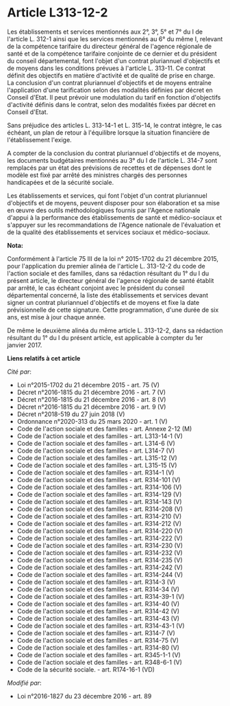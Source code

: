 # Article L313-12-2

Les établissements et services mentionnés aux 2°, 3°, 5° et 7° du I de l'article L. 312-1 ainsi que les services mentionnés
au 6° du même I, relevant de la compétence tarifaire du directeur général de l'agence régionale de santé et de la compétence
tarifaire conjointe de ce dernier et du président du conseil départemental, font l'objet d'un contrat pluriannuel d'objectifs
et de moyens dans les conditions prévues à l'article L. 313-11. Ce contrat définit des objectifs en matière d'activité et de
qualité de prise en charge. La conclusion d'un contrat pluriannuel d'objectifs et de moyens entraîne l'application d'une
tarification selon des modalités définies par décret en Conseil d'Etat. Il peut prévoir une modulation du tarif en fonction
d'objectifs  d'activité définis dans le contrat, selon des modalités fixées par  décret en Conseil d'Etat.

Sans préjudice des articles L. 313-14-1 et L. 315-14, le contrat  intègre, le cas échéant, un plan de retour à l'équilibre
lorsque la  situation financière de l'établissement l'exige. 

A compter de la conclusion du contrat pluriannuel d'objectifs et de moyens, les documents budgétaires mentionnés au 3° du I
de l'article L. 314-7 sont remplacés par un état des prévisions de recettes et de dépenses dont le modèle est fixé par arrêté
des ministres chargés des personnes handicapées et de la sécurité sociale. 

Les établissements et services, qui font l'objet d'un contrat pluriannuel d'objectifs et de moyens, peuvent disposer pour son
élaboration et sa mise en œuvre des outils méthodologiques fournis par l'Agence nationale d'appui à la performance des
établissements de santé et médico-sociaux et s'appuyer sur les recommandations de l'Agence nationale de l'évaluation et de la
qualité des établissements et services sociaux et médico-sociaux.

**Nota:**

Conformément à l'article 75 III de la loi n° 2015-1702 du 21 décembre 2015, pour l'application du premier alinéa de l'article
L. 313-12-2 du code de l'action sociale et des familles, dans sa rédaction résultant du 1° du I du présent article, le
directeur général de l'agence régionale de santé établit par arrêté, le cas échéant conjoint avec le président du conseil
départemental concerné, la liste des établissements et services devant signer un contrat pluriannuel d'objectifs et de moyens
et fixe la date prévisionnelle de cette signature. Cette programmation, d'une durée de six ans, est mise à jour chaque année.

De même le deuxième alinéa du même article L. 313-12-2, dans sa rédaction résultant du 1° du I du présent article, est
applicable à compter du 1er janvier 2017.

**Liens relatifs à cet article**

_Cité par_:

  - Loi n°2015-1702 du 21 décembre 2015 - art. 75 (V)
  - Décret n°2016-1815 du 21 décembre 2016 - art. 7 (V)
  - Décret n°2016-1815 du 21 décembre 2016 - art. 8 (V)
  - Décret n°2016-1815 du 21 décembre 2016 - art. 9 (V)
  - Décret n°2018-519 du 27 juin 2018 (V)
  - Ordonnance n°2020-313 du 25 mars 2020 - art. 1 (V)
  - Code de l'action sociale et des familles - art. Annexe 2-12 (M)
  - Code de l'action sociale et des familles - art. L313-14-1 (V)
  - Code de l'action sociale et des familles - art. L314-6 (V)
  - Code de l'action sociale et des familles - art. L314-7 (V)
  - Code de l'action sociale et des familles - art. L315-12 (V)
  - Code de l'action sociale et des familles - art. L315-15 (V)
  - Code de l'action sociale et des familles - art. R314-1 (V)
  - Code de l'action sociale et des familles - art. R314-101 (V)
  - Code de l'action sociale et des familles - art. R314-106 (V)
  - Code de l'action sociale et des familles - art. R314-129 (V)
  - Code de l'action sociale et des familles - art. R314-143 (V)
  - Code de l'action sociale et des familles - art. R314-208 (V)
  - Code de l'action sociale et des familles - art. R314-210 (V)
  - Code de l'action sociale et des familles - art. R314-212 (V)
  - Code de l'action sociale et des familles - art. R314-220 (V)
  - Code de l'action sociale et des familles - art. R314-222 (V)
  - Code de l'action sociale et des familles - art. R314-230 (V)
  - Code de l'action sociale et des familles - art. R314-232 (V)
  - Code de l'action sociale et des familles - art. R314-235 (V)
  - Code de l'action sociale et des familles - art. R314-242 (V)
  - Code de l'action sociale et des familles - art. R314-244 (V)
  - Code de l'action sociale et des familles - art. R314-3 (V)
  - Code de l'action sociale et des familles - art. R314-34 (V)
  - Code de l'action sociale et des familles - art. R314-39-1 (V)
  - Code de l'action sociale et des familles - art. R314-40 (V)
  - Code de l'action sociale et des familles - art. R314-42 (V)
  - Code de l'action sociale et des familles - art. R314-43 (V)
  - Code de l'action sociale et des familles - art. R314-43-1 (V)
  - Code de l'action sociale et des familles - art. R314-7 (V)
  - Code de l'action sociale et des familles - art. R314-75 (V)
  - Code de l'action sociale et des familles - art. R314-80 (V)
  - Code de l'action sociale et des familles - art. R345-1-1 (V)
  - Code de l'action sociale et des familles - art. R348-6-1 (V)
  - Code de la sécurité sociale. - art. R174-16-1 (VD)

_Modifié par_:

  - Loi n°2016-1827 du 23 décembre 2016 - art. 89
